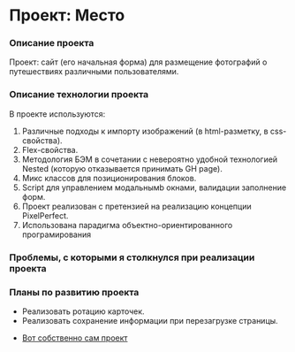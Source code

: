 # Проект: Место

### Описание проекта
Проект: сайт (его начальная форма) для размещение фотографий о путешествиях различными пользователями.

### Описание технологии проекта
В проекте используются:
1. Различные подходы к импорту изображений (в html-разметку, в css-свойства).
2. Flex-свойства.
3. Методология БЭМ в сочетании с невероятно удобной технологией Nested (которую отказывается принимать GH page).
4. Микс классов для позиционирования блоков.
5. Script для управлением модальнымb окнами, валидации заполнение форм.
6. Проект реализован с претензией на реализацию концепции PixelPerfect.
7. Использована парадигма объектно-ориентированного програмирования

### Проблемы, с которыми я столкнулся при реализации проекта


### Планы по развитию проекта
- Реализовать ротацию карточек.
- Реализовать сохранение информации при перезагрузке страницы.

* [Вот собственно сам проект](https://kuro4kin.github.io/mesto/)